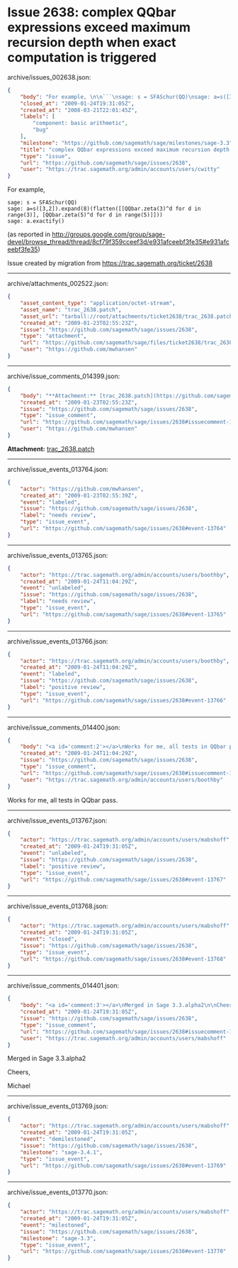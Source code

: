 # Issue 2638: complex QQbar expressions exceed maximum recursion depth when exact computation is triggered

archive/issues_002638.json:
```json
{
    "body": "For example, \n\n```\nsage: s = SFASchur(QQ)\nsage: a=s([3,2]).expand(8)(flatten([[QQbar.zeta(3)^d for d in range(3)], [QQbar.zeta(5)^d for d in range(5)]]))\nsage: a.exactify() \n```\n(as reported in http://groups.google.com/group/sage-devel/browse_thread/thread/8cf79f359cceef3d/e931afceebf3fe35#e931afceebf3fe35)\n\nIssue created by migration from https://trac.sagemath.org/ticket/2638\n\n",
    "closed_at": "2009-01-24T19:31:05Z",
    "created_at": "2008-03-21T22:01:45Z",
    "labels": [
        "component: basic arithmetic",
        "bug"
    ],
    "milestone": "https://github.com/sagemath/sage/milestones/sage-3.3",
    "title": "complex QQbar expressions exceed maximum recursion depth when exact computation is triggered",
    "type": "issue",
    "url": "https://github.com/sagemath/sage/issues/2638",
    "user": "https://trac.sagemath.org/admin/accounts/users/cwitty"
}
```
For example, 

```
sage: s = SFASchur(QQ)
sage: a=s([3,2]).expand(8)(flatten([[QQbar.zeta(3)^d for d in range(3)], [QQbar.zeta(5)^d for d in range(5)]]))
sage: a.exactify() 
```
(as reported in http://groups.google.com/group/sage-devel/browse_thread/thread/8cf79f359cceef3d/e931afceebf3fe35#e931afceebf3fe35)

Issue created by migration from https://trac.sagemath.org/ticket/2638





---

archive/attachments_002522.json:
```json
{
    "asset_content_type": "application/octet-stream",
    "asset_name": "trac_2638.patch",
    "asset_url": "tarball://root/attachments/ticket2638/trac_2638.patch",
    "created_at": "2009-01-23T02:55:23Z",
    "issue": "https://github.com/sagemath/sage/issues/2638",
    "type": "attachment",
    "url": "https://github.com/sagemath/sage/files/ticket2638/trac_2638.patch",
    "user": "https://github.com/mwhansen"
}
```



---

archive/issue_comments_014399.json:
```json
{
    "body": "**Attachment:** [trac_2638.patch](https://github.com/sagemath/sage/files/ticket2638/trac_2638.patch)",
    "created_at": "2009-01-23T02:55:23Z",
    "issue": "https://github.com/sagemath/sage/issues/2638",
    "type": "issue_comment",
    "url": "https://github.com/sagemath/sage/issues/2638#issuecomment-14399",
    "user": "https://github.com/mwhansen"
}
```

**Attachment:** [trac_2638.patch](https://github.com/sagemath/sage/files/ticket2638/trac_2638.patch)



---

archive/issue_events_013764.json:
```json
{
    "actor": "https://github.com/mwhansen",
    "created_at": "2009-01-23T02:55:39Z",
    "event": "labeled",
    "issue": "https://github.com/sagemath/sage/issues/2638",
    "label": "needs review",
    "type": "issue_event",
    "url": "https://github.com/sagemath/sage/issues/2638#event-13764"
}
```



---

archive/issue_events_013765.json:
```json
{
    "actor": "https://trac.sagemath.org/admin/accounts/users/boothby",
    "created_at": "2009-01-24T11:04:29Z",
    "event": "unlabeled",
    "issue": "https://github.com/sagemath/sage/issues/2638",
    "label": "needs review",
    "type": "issue_event",
    "url": "https://github.com/sagemath/sage/issues/2638#event-13765"
}
```



---

archive/issue_events_013766.json:
```json
{
    "actor": "https://trac.sagemath.org/admin/accounts/users/boothby",
    "created_at": "2009-01-24T11:04:29Z",
    "event": "labeled",
    "issue": "https://github.com/sagemath/sage/issues/2638",
    "label": "positive review",
    "type": "issue_event",
    "url": "https://github.com/sagemath/sage/issues/2638#event-13766"
}
```



---

archive/issue_comments_014400.json:
```json
{
    "body": "<a id='comment:2'></a>\nWorks for me, all tests in QQbar pass.",
    "created_at": "2009-01-24T11:04:29Z",
    "issue": "https://github.com/sagemath/sage/issues/2638",
    "type": "issue_comment",
    "url": "https://github.com/sagemath/sage/issues/2638#issuecomment-14400",
    "user": "https://trac.sagemath.org/admin/accounts/users/boothby"
}
```

<a id='comment:2'></a>
Works for me, all tests in QQbar pass.



---

archive/issue_events_013767.json:
```json
{
    "actor": "https://trac.sagemath.org/admin/accounts/users/mabshoff",
    "created_at": "2009-01-24T19:31:05Z",
    "event": "unlabeled",
    "issue": "https://github.com/sagemath/sage/issues/2638",
    "label": "positive review",
    "type": "issue_event",
    "url": "https://github.com/sagemath/sage/issues/2638#event-13767"
}
```



---

archive/issue_events_013768.json:
```json
{
    "actor": "https://trac.sagemath.org/admin/accounts/users/mabshoff",
    "created_at": "2009-01-24T19:31:05Z",
    "event": "closed",
    "issue": "https://github.com/sagemath/sage/issues/2638",
    "type": "issue_event",
    "url": "https://github.com/sagemath/sage/issues/2638#event-13768"
}
```



---

archive/issue_comments_014401.json:
```json
{
    "body": "<a id='comment:3'></a>\nMerged in Sage 3.3.alpha2\n\nCheers,\n\nMichael",
    "created_at": "2009-01-24T19:31:05Z",
    "issue": "https://github.com/sagemath/sage/issues/2638",
    "type": "issue_comment",
    "url": "https://github.com/sagemath/sage/issues/2638#issuecomment-14401",
    "user": "https://trac.sagemath.org/admin/accounts/users/mabshoff"
}
```

<a id='comment:3'></a>
Merged in Sage 3.3.alpha2

Cheers,

Michael



---

archive/issue_events_013769.json:
```json
{
    "actor": "https://trac.sagemath.org/admin/accounts/users/mabshoff",
    "created_at": "2009-01-24T19:31:05Z",
    "event": "demilestoned",
    "issue": "https://github.com/sagemath/sage/issues/2638",
    "milestone": "sage-3.4.1",
    "type": "issue_event",
    "url": "https://github.com/sagemath/sage/issues/2638#event-13769"
}
```



---

archive/issue_events_013770.json:
```json
{
    "actor": "https://trac.sagemath.org/admin/accounts/users/mabshoff",
    "created_at": "2009-01-24T19:31:05Z",
    "event": "milestoned",
    "issue": "https://github.com/sagemath/sage/issues/2638",
    "milestone": "sage-3.3",
    "type": "issue_event",
    "url": "https://github.com/sagemath/sage/issues/2638#event-13770"
}
```
